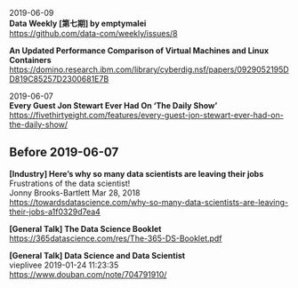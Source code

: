 2019-06-09  
**Data Weekly [第七期] by emptymalei**  
https://github.com/data-com/weekly/issues/8  

**An Updated Performance Comparison of Virtual Machines and Linux Containers**  
https://domino.research.ibm.com/library/cyberdig.nsf/papers/0929052195DD819C85257D2300681E7B

2019-06-07  
**Every Guest Jon Stewart Ever Had On ‘The Daily Show’**  
https://fivethirtyeight.com/features/every-guest-jon-stewart-ever-had-on-the-daily-show/  

## Before 2019-06-07

**[Industry] Here’s why so many data scientists are leaving their jobs**  
Frustrations of the data scientist!  
Jonny Brooks-Bartlett Mar 28, 2018  
https://towardsdatascience.com/why-so-many-data-scientists-are-leaving-their-jobs-a1f0329d7ea4  

**[General Talk] The Data Science Booklet**  
https://365datascience.com/res/The-365-DS-Booklet.pdf  

**[General Talk] Data Science and Data Scientist**  
vieplivee 2019-01-24 11:23:35  
https://www.douban.com/note/704791910/
